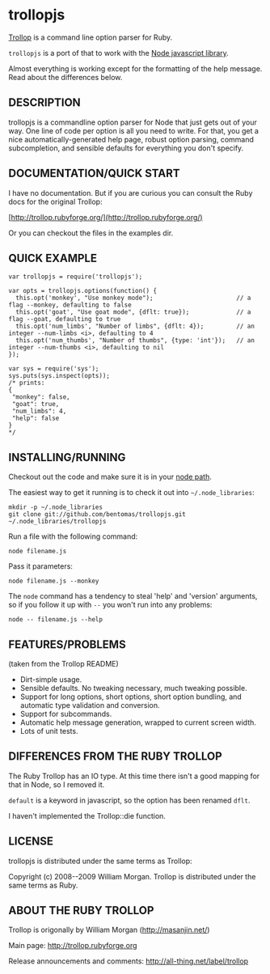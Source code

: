 trollopjs
=========

[Trollop](http://trollop.rubyforge.org) is a command line option parser for Ruby.

`trollopjs` is a port of that to work with the [Node javascript library](http://nodejs.org/).

Almost everything is working except for the formatting of the help message.
Read about the differences below.

DESCRIPTION
-----------

trollopjs is a commandline option parser for Node that just gets out of your
way. One line of code per option is all you need to write. For that, you get a
nice automatically-generated help page, robust option parsing, command
subcompletion, and sensible defaults for everything you don't specify.

DOCUMENTATION/QUICK START
-------------------------

I have no documentation.  But if you are curious you can consult the Ruby docs
for the original Trollop:

[http://trollop.rubyforge.org/](http://trollop.rubyforge.org/)

Or you can checkout the files in the examples dir.

QUICK EXAMPLE
-------------

    var trollopjs = require('trollopjs');

    var opts = trollopjs.options(function() {
      this.opt('monkey', "Use monkey mode");                       // a flag --monkey, defaulting to false
      this.opt('goat', "Use goat mode", {dflt: true});             // a flag --goat, defaulting to true
      this.opt('num_limbs', "Number of limbs", {dflt: 4});         // an integer --num-limbs <i>, defaulting to 4
      this.opt('num_thumbs', "Number of thumbs", {type: 'int'});   // an integer --num-thumbs <i>, defaulting to nil
    });

    var sys = require('sys');
    sys.puts(sys.inspect(opts));
    /* prints:
    {
     "monkey": false,
     "goat": true,
     "num_limbs": 4,
     "help": false
    }
    */

INSTALLING/RUNNING
------------------

Checkout out the code and make sure it is in your [node path](http://nodejs.org/api.html#_modules).

The easiest way to get it running is to check it out into  `~/.node_libraries`:

    mkdir -p ~/.node_libraries
    git clone git://github.com/bentomas/trollopjs.git ~/.node_libraries/trollopjs

Run a file with the following command:

    node filename.js

Pass it parameters:

    node filename.js --monkey

The `node` command has a tendency to steal 'help' and 'version' arguments, so if you 
follow it up with `--` you won't run into any problems:

    node -- filename.js --help

FEATURES/PROBLEMS
-----------------

(taken from the Trollop README)

- Dirt-simple usage.
- Sensible defaults. No tweaking necessary, much tweaking possible.
- Support for long options, short options, short option bundling, and
  automatic type validation and conversion.
- Support for subcommands.
- Automatic help message generation, wrapped to current screen width.
- Lots of unit tests.


DIFFERENCES FROM THE RUBY TROLLOP
---------------------------------

The Ruby Trollop has an IO type.   At this time there isn't a good mapping for that
in Node, so I removed it.

`default` is a keyword in javascript, so the option has been renamed `dflt`.

I haven't implemented the Trollop::die function.

LICENSE
-------

trollopjs is distributed under the same terms as Trollop:

Copyright (c) 2008--2009 William Morgan. Trollop is distributed under the same
terms as Ruby.

ABOUT THE RUBY TROLLOP
----------------------

Trollop is origonally by William Morgan (http://masanjin.net/)

Main page: http://trollop.rubyforge.org

Release announcements and comments: http://all-thing.net/label/trollop
